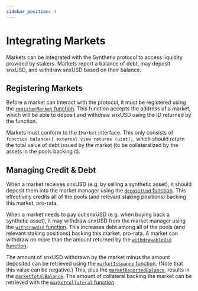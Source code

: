 ```yaml
---
sidebar_position: 4
---
```


# Integrating Markets

Markets can be integrated with the Synthetix protocol to access liquidity provided by stakers. Markets report a balance of debt, may deposit snxUSD, and withdraw snxUSD based on their balance.

## Registering Markets

Before a market can interact with the protocol, it must be registered using the [`registerMarket` function](/protocol/technical-reference/smart-contracts#registermarket). This function accepts the address of a market, which will be able to deposit and withdraw snxUSD using the ID returned by the function.

Markets must conform to the `IMarket` interface. This only consists of `function balance() external view returns (uint);`, which should return the total value of debt issued by the market (to be collateralized by the assets in the pools backing it).

## Managing Credit & Debt

When a market receives snxUSD (e.g. by selling a synthetic asset), it should deposit them into the market manager using the [`depositUsd` function](/protocol/technical-reference/smart-contracts#depositusd). This effectively credits all of the pools (and relevant staking positions) backing this market, pro-rata.

When a market needs to pay out snxUSD (e.g. when buying back a synthetic asset), it may withdraw snxUSD from the market manager using the [`withdrawUsd` function](/protocol/technical-reference/smart-contracts#withdrawusd). This increases debt among all of the pools (and relevant staking positions) backing this market, pro-rata. A market can withdraw no more than the amount returned by the [`withdrawableUsd` function](/protocol/technical-reference/smart-contracts#withdrawableusd).

The amount of snxUSD withdrawn by the market minus the amount deposited can be retrieved using the [`marketIssuance` function](/protocol/technical-reference/smart-contracts#marketissuance). (Note that this value can be negative.) This, plus the [`marketReportedBalance`](/protocol/technical-reference/smart-contracts#marketreportedbalance), results in the [`marketTotalBalance`](/protocol/technical-reference/smart-contracts#markettotalbalance). The amount of collateral backing the market can be retrieved with the [`marketCollateral` function](/protocol/technical-reference/smart-contracts#marketcollateral).
